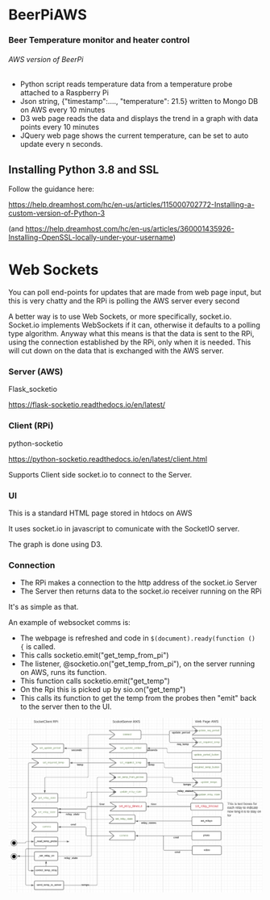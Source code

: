 # BeerPiAWS
### Beer Temperature monitor and heater control
###### AWS version of BeerPi
* Python script reads temperature data from a temperature probe attached to a Raspberry Pi
* Json string, {"timestamp":...., "temperature": 21.5} written to Mongo DB on AWS every 10 minutes
* D3 web page reads the data and displays the trend in a graph with data points every 10 minutes
* JQuery web page shows the current temperature, can be set to auto update every n seconds.

## Installing Python 3.8 and SSL
Follow the guidance here:

https://help.dreamhost.com/hc/en-us/articles/115000702772-Installing-a-custom-version-of-Python-3

(and https://help.dreamhost.com/hc/en-us/articles/360001435926-Installing-OpenSSL-locally-under-your-username)


# Web Sockets
You can poll end-points for updates that are  made from 
web page input, but this is very chatty and the RPi is polling the AWS server every second 

A better way is to use Web Sockets, or more specifically, socket.io. Socket.io implements WebSockets
if it can, otherwise it defaults to a polling type algorithm. Anyway what this means is that the 
data is sent to the RPi, using the connection established by the RPi, only when it is needed. This will 
cut down on the data that is exchanged with the AWS server.

### Server (AWS)
Flask_socketio

https://flask-socketio.readthedocs.io/en/latest/

### Client (RPi)
python-socketio

https://python-socketio.readthedocs.io/en/latest/client.html

Supports Client side socket.io to connect to the Server.

### UI
This is a standard HTML page stored in htdocs on AWS

It uses socket.io in javascript to comunicate with the SocketIO server.

The graph is done using D3.

### Connection
* The RPi makes a connection to the http address of the socket.io Server
* The Server then returns data to the socket.io receiver running on the RPi

It's as simple as that.

An example of websocket comms is:

* The webpage is refreshed and code in `$(document).ready(function () {` is called. 
* This calls socketio.emit("get_temp_from_pi")
* The listener, @socketio.on("get_temp_from_pi"), on the server running on AWS, runs its function.
* This function calls socketio.emit("get_temp")
* On the Rpi this is picked up by sio.on("get_temp")
* This calls its function to get the temp from the probes then "emit" back to the server 
then to the UI.

![](beer_pi.png)
